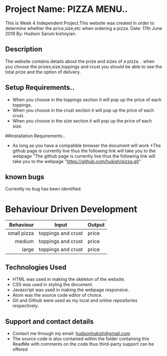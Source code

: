 # Project Name: PIZZA MENU..
This is Week 4 Independent Project.This website was created in order to determine whether the price,size,etc when ordering a pizza.
Date: 17th June 2019
By: Hudson Saruni kishoyian.

## Description
The website contains details about the prize and sizes of a pizza. .
 when you choose the prizes;size,toppings and crust you should be able to see the total prize and the option of delivery.
## Setup Requirements..
* When you choose in the toppings section it will pop up the price of each toppings.
* When  you choose  in the crust section it will pop up the price of each crust.
* When you choose in the size section it will pop up the price of each size.

##installation Requirements..
* As long as you have a compatible browser the document will work
*The github page is currently live thus the following link will take you to the webpage "The github page is currently live thus the following link will take you to the webpage "https://github.com/hukish/pizza.git"

## known bugs
Currently no bug has been identified.

# Behaviour Driven Development
|Behaviour                  | Input       | Output              |
|--------------------------:|:-----------:|:--------------------
|small pizza            | toppings and crust     | price        
|medium               |toppings and crust      | price
|large              | toppings and crust | price


## Technologies Used
* HTML was used in making the skeleton of the website.
* CSS was used in styling the document.
* Javascript was used in making the webpage responsive.
* Atom was the source code editor of choice.
* Git and Github were used as my local and online repositories respectively.

## Support and contact details
* Contact me through my email: hudsonhukish@gmail.com
* The source code is also contained within the folder containing this ReadMe with comments on the code thus third-party support can be offered

